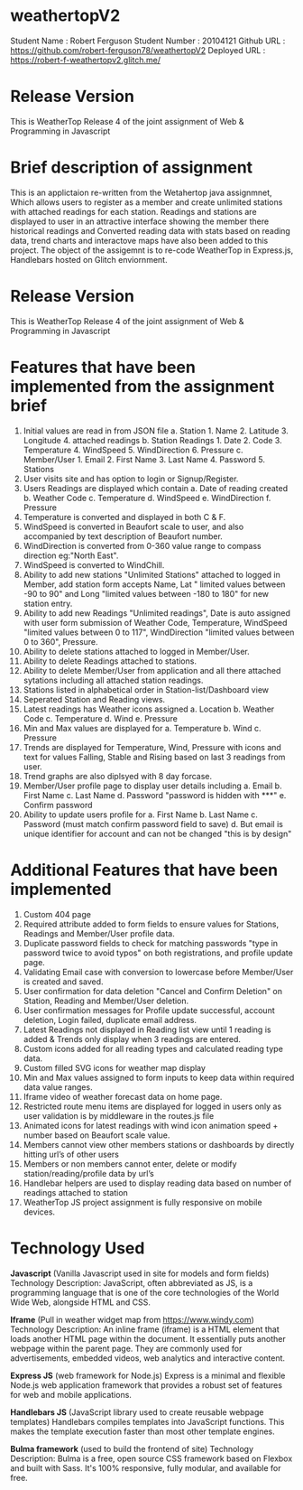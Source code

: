 # weathertopV2

Student Name : Robert Ferguson
Student Number : 20104121
Github URL : https://github.com/robert-ferguson78/weathertopV2
Deployed URL : https://robert-f-weathertopv2.glitch.me/

# Release Version

This is WeatherTop Release 4 of the joint assignment of Web & Programming in Javascript

# Brief description of assignment

This is an applictaion re-written from the Wetahertop java assignmnet, Which allows users to register as a member and create unlimited stations with attached readings for each station. Readings and stations are displayed to user in an attractive interface showing the member there historical readings and Converted reading data with stats based on reading data, trend charts and interactove maps have also been added to this project. The object of the assigemnt is to re-code WeatherTop in Express.js, Handlebars hosted on Glitch enviornment.

# Release Version

This is WeatherTop Release 4 of the joint assignment of Web & Programming in Javascript

# Features that have been implemented from the assignment brief

1. Initial values are read in from JSON file
   a. Station 
        1. Name 
        2. Latitude 
        3. Longitude 
        4. attached readings
   b. Station Readings 
        1. Date 
        2. Code 
        3. Temperature 
        4. WindSpeed 
        5. WindDirection 
        6. Pressure
   c. Member/User 
        1. Email 
        2. First Name 
        3. Last Name 
        4. Password 
        5. Stations
2. User visits site and has option to login or Signup/Register.
3. Users Readings are displayed which contain
    a. Date of reading created
    b. Weather Code
    c. Temperature
    d. WindSpeed
    e. WindDirection
    f. Pressure
4. Temperature is converted and displayed in both C & F.
5. WindSpeed is converted in Beaufort scale to user, and also accompanied by text description of Beaufort number.
6. WindDirection is converted from 0-360 value range to compass direction eg:"North East".
7. WindSpeed is converted to WindChill.
8. Ability to add new stations "Unlimited Stations" attached to logged in Member, add station form accepts Name, Lat " limited values between -90 to 90" and Long "limited values between -180 to 180" for new station entry.
9. Ability to add new Readings "Unlimited readings", Date is auto assigned with user form submission of Weather Code, Temperature, WindSpeed "limited values between 0 to 117", WindDirection "limited values between 0 to 360", Pressure.
10. Ability to delete stations attached to logged in Member/User.
11. Ability to delete Readings attached to stations.
12. Ability to delete Member/User from application and all there attached sytations including all attached station readings.
13. Stations listed in alphabetical order in Station-list/Dashboard view
14. Seperated Station and Reading views.
15. Latest readings has Weather icons assigned
    a. Location
    b. Weather Code
    c. Temperature
    d. Wind
    e. Pressure
16. Min and Max values are displayed for
    a. Temperature
    b. Wind
    c. Pressure
17. Trends are displayed for Temperature, Wind, Pressure with icons and text for values Falling, Stable and Rising based on last 3 readings from user.
18. Trend graphs are also diplsyed with 8 day forcase.
19. Member/User profile page to display user details including
    a. Email
    b. First Name
    c. Last Name
    d. Password "password is hidden with \*\*\*"
    e. Confirm password
20. Ability to update users profile for
    a. First Name
    b. Last Name
    c. Password (must match confirm password field to save)
    d. But email is unique identifier for account and can not be changed "this is by design"

# Additional Features that have been implemented

1. Custom 404 page
2. Required attribute added to form fields to ensure values for Stations, Readings and Member/User profile data.
3. Duplicate password fields to check for matching passwords "type in password twice to avoid typos" on both registrations, and profile update page.
4. Validating Email case with conversion to lowercase before Member/User is created and saved.
5. User confirmation for data deletion "Cancel and Confirm Deletion" on Station, Reading and Member/User deletion.
6. User confirmation messages for Profile update successful, account deletion, Login failed, duplicate email address.
7. Latest Readings not displayed in Reading list view until 1 reading is added & Trends only display when 3 readings are entered.
8. Custom icons added for all reading types and calculated reading type data.
9. Custom filled SVG icons for weather map display
10. Min and Max values assigned to form inputs to keep data within required data value ranges.
11. Iframe video of weather forecast data on home page.
12. Restricted route menu items are displayed for logged in users only as user validation is by middleware in the routes.js file
13. Animated icons for latest readings with wind icon animation speed + number based on Beaufort scale value.
14. Members cannot view other members stations or dashboards by directly hitting url’s of other users
15. Members or non members cannot enter, delete or modify station/reading/profile data by url’s
16. Handlebar helpers are used to display reading data based on number of readings attached to station
17. WeatherTop JS project assignment is fully responsive on mobile devices.

# Technology Used

**Javascript** (Vanilla Javascript used in site for models and form fields)
Technology Description: JavaScript, often abbreviated as JS, is a programming language that is one of the core technologies of the World Wide Web, alongside HTML and CSS.

**Iframe** (Pull in weather widget map from https://www.windy.com)
Technology Description: An inline frame (iframe) is a HTML element that loads another HTML page within the document. It essentially puts another webpage within the parent page. They are commonly used for advertisements, embedded videos, web analytics and interactive content.

**Express JS** (web framework for Node.js)
Express is a minimal and flexible Node.js web application framework that provides a robust set of features for web and mobile applications.

**Handlebars JS** (JavaScript library used to create reusable webpage templates)
Handlebars compiles templates into JavaScript functions. This makes the template execution faster than most other template engines.

**Bulma framework** (used to build the frontend of site)
Technology Description: Bulma is a free, open source CSS framework based on Flexbox and built with Sass. It's 100% responsive, fully modular, and available for free.
